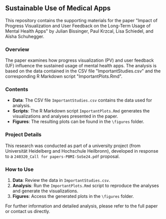 ## Sustainable Use of Medical Apps

This repository contains the supporting materials for the paper "Impact of Progress Visualization and User Feedback on the Long-Term Usage of Mental Health Apps" by Julian Bissinger, Paul Krzcal, Lisa Schiedel, and Aïsha Schuhegger.

### Overview

The paper examines how progress visualization (PV) and user feedback (UF) influence the sustained usage of mental health apps. The analysis is based on the data contained in the CSV file "ImportantStudies.csv" and the corresponding R Markdown script "ImportantPlots.Rmd". 

### Contents

- **Data**: The CSV file `ImportantStudies.csv` contains the data used for analysis.
- **Scripts**: The R Markdown script `ImportantPlots.Rmd` generates the visualizations and analyses presented in the paper.
- **Figures**: The resulting plots can be found in the `\figures` folder.

### Project Details

This research was conducted as part of a university project (from Universität Heidelberg and Hochschule Heilbronn), developed in response to a `240320_Call for papers-PBMI-SoSe24.pdf` proposal.

### How to Use

1. **Data**: Review the data in `ImportantStudies.csv`.
2. **Analysis**: Run the `ImportantPlots.Rmd` script to reproduce the analyses and generate the visualizations.
3. **Figures**: Access the generated plots in the `\figures` folder.

For further information and detailed analysis, please refer to the full paper or contact us directly.

